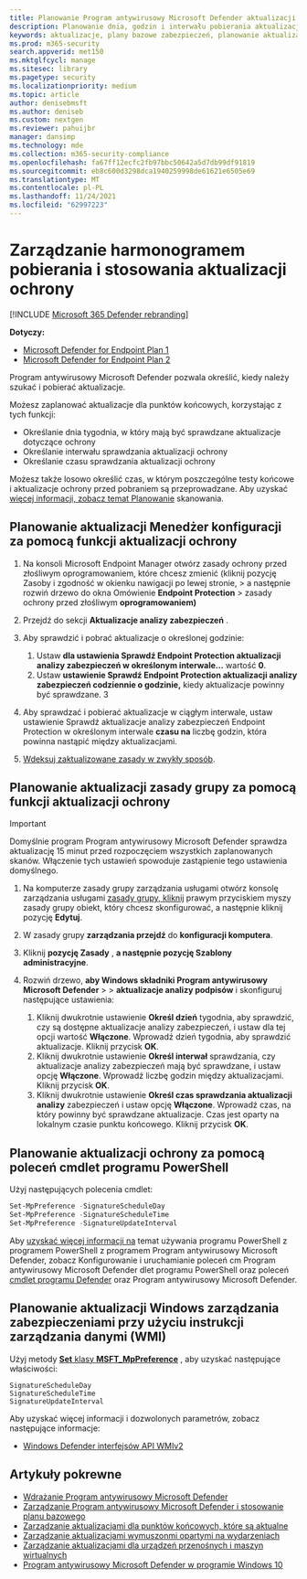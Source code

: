 ```yaml
---
title: Planowanie Program antywirusowy Microsoft Defender aktualizacji ochrony
description: Planowanie dnia, godzin i interwału pobierania aktualizacji ochrony
keywords: aktualizacje, plany bazowe zabezpieczeń, planowanie aktualizacji
ms.prod: m365-security
search.appverid: met150
ms.mktglfcycl: manage
ms.sitesec: library
ms.pagetype: security
ms.localizationpriority: medium
ms.topic: article
author: denisebmsft
ms.author: deniseb
ms.custom: nextgen
ms.reviewer: pahuijbr
manager: dansimp
ms.technology: mde
ms.collection: m365-security-compliance
ms.openlocfilehash: fa67ff12ecfc2fb97bbc50642a5d7db99df91819
ms.sourcegitcommit: eb8c600d3298dca1940259998de61621e6505e69
ms.translationtype: MT
ms.contentlocale: pl-PL
ms.lasthandoff: 11/24/2021
ms.locfileid: "62997223"
---
```

# <a name="manage-the-schedule-for-when-protection-updates-should-be-downloaded-and-applied"></a>Zarządzanie harmonogramem pobierania i stosowania aktualizacji ochrony

[!INCLUDE [Microsoft 365 Defender rebranding](../../includes/microsoft-defender.md)]


**Dotyczy:**
- [Microsoft Defender for Endpoint Plan 1](https://go.microsoft.com/fwlink/p/?linkid=2154037)
- [Microsoft Defender for Endpoint Plan 2](https://go.microsoft.com/fwlink/p/?linkid=2154037)

Program antywirusowy Microsoft Defender pozwala określić, kiedy należy szukać i pobierać aktualizacje.

Możesz zaplanować aktualizacje dla punktów końcowych, korzystając z tych funkcji:

- Określanie dnia tygodnia, w który mają być sprawdzane aktualizacje dotyczące ochrony
- Określanie interwału sprawdzania aktualizacji ochrony
- Określanie czasu sprawdzania aktualizacji ochrony

Możesz także losowo określić czas, w którym poszczególne testy końcowe i aktualizacje ochrony przed pobraniem są przeprowadzane. Aby uzyskać [więcej informacji, zobacz temat Planowanie](scheduled-catch-up-scans-microsoft-defender-antivirus.md) skanowania.

## <a name="use-configuration-manager-to-schedule-protection-updates"></a>Planowanie aktualizacji Menedżer konfiguracji za pomocą funkcji aktualizacji ochrony

1. Na konsoli Microsoft Endpoint Manager otwórz zasady ochrony przed złośliwym oprogramowaniem, które chcesz zmienić (kliknij pozycję Zasoby i zgodność  w okienku nawigacji po lewej stronie,  \> a następnie rozwiń drzewo do okna Omówienie **Endpoint Protection** \> zasady ochrony przed złośliwym **oprogramowaniem)**

2. Przejdź do sekcji **Aktualizacje analizy zabezpieczeń** .

3. Aby sprawdzić i pobrać aktualizacje o określonej godzinie:
      1. Ustaw **dla ustawienia Sprawdź Endpoint Protection aktualizacji analizy zabezpieczeń w określonym interwale...** wartość **0**.
      2. Ustaw **ustawienie Sprawdź Endpoint Protection aktualizacji analizy zabezpieczeń codziennie o godzinie,** kiedy aktualizacje powinny być sprawdzane.
      3
4. Aby sprawdzać i pobierać aktualizacje w ciągłym interwale, ustaw ustawienie Sprawdź aktualizacje analizy zabezpieczeń Endpoint Protection w określonym interwale **czasu na** liczbę godzin, która powinna nastąpić między aktualizacjami.

5. [Wdeksuj zaktualizowane zasady w zwykły sposób](/sccm/protect/deploy-use/endpoint-antimalware-policies#deploy-an-antimalware-policy-to-client-computers).

## <a name="use-group-policy-to-schedule-protection-updates"></a>Planowanie aktualizacji zasady grupy za pomocą funkcji aktualizacji ochrony

> [!IMPORTANT]
> Domyślnie program Program antywirusowy Microsoft Defender sprawdza aktualizację 15 minut przed rozpoczęciem wszystkich zaplanowanych skanów. Włączenie tych ustawień spowoduje zastąpienie tego ustawienia domyślnego.

1. Na komputerze zasady grupy zarządzania usługami otwórz konsolę zarządzania usługami [zasady grupy, kliknij](/previous-versions/windows/it-pro/windows-server-2008-R2-and-2008/cc731212(v=ws.11)) prawym przyciskiem myszy zasady grupy obiekt, który chcesz skonfigurować, a następnie kliknij pozycję **Edytuj**.

2. W zasady grupy **zarządzania przejdź** do **konfiguracji komputera**.

3. Kliknij **pozycję Zasady** , **a następnie pozycję Szablony administracyjne**.

4. Rozwiń drzewo, **aby Windows składniki Program antywirusowy Microsoft Defender** \>  \> **aktualizacje analizy podpisów** i skonfiguruj następujące ustawienia:

    1. Kliknij dwukrotnie ustawienie **Określ dzień** tygodnia, aby sprawdzić, czy są dostępne aktualizacje analizy zabezpieczeń, i ustaw dla tej opcji wartość **Włączone**. Wprowadź dzień tygodnia, aby sprawdzić aktualizacje. Kliknij przycisk **OK**.
    2. Kliknij dwukrotnie ustawienie **Określ interwał** sprawdzania, czy aktualizacje analizy zabezpieczeń mają być sprawdzane, i ustaw opcję **Włączone**. Wprowadź liczbę godzin między aktualizacjami. Kliknij przycisk **OK**.
    3. Kliknij dwukrotnie ustawienie **Określ czas sprawdzania aktualizacji analizy** zabezpieczeń i ustaw opcję **Włączone**. Wprowadź czas, na który powinny być sprawdzane aktualizacje. Czas jest oparty na lokalnym czasie punktu końcowego. Kliknij przycisk **OK**.

## <a name="use-powershell-cmdlets-to-schedule-protection-updates"></a>Planowanie aktualizacji ochrony za pomocą poleceń cmdlet programu PowerShell

Użyj następujących polecenia cmdlet:

```PowerShell
Set-MpPreference -SignatureScheduleDay
Set-MpPreference -SignatureScheduleTime
Set-MpPreference -SignatureUpdateInterval
```

Aby [uzyskać więcej informacji na](use-powershell-cmdlets-microsoft-defender-antivirus.md) temat używania programu PowerShell z programem PowerShell z programem Program antywirusowy Microsoft Defender, zobacz Konfigurowanie i uruchamianie poleceń cm Program antywirusowy Microsoft Defender dlet programu PowerShell oraz poleceń [cmdlet programu Defender](/powershell/module/defender/) oraz Program antywirusowy Microsoft Defender.

## <a name="use-windows-management-instruction-wmi-to-schedule-protection-updates"></a>Planowanie aktualizacji Windows zarządzania zabezpieczeniami przy użyciu instrukcji zarządzania danymi (WMI)

Użyj metody [**Set** klasy **MSFT_MpPreference**](/previous-versions/windows/desktop/legacy/dn455323(v=vs.85)) , aby uzyskać następujące właściwości:

```WMI
SignatureScheduleDay
SignatureScheduleTime
SignatureUpdateInterval
```

Aby uzyskać więcej informacji i dozwolonych parametrów, zobacz następujące informacje:

- [Windows Defender interfejsów API WMIv2](/previous-versions/windows/desktop/defender/windows-defender-wmiv2-apis-portal)

## <a name="related-articles"></a>Artykuły pokrewne

- [Wdrażanie Program antywirusowy Microsoft Defender](deploy-manage-report-microsoft-defender-antivirus.md)
- [Zarządzanie Program antywirusowy Microsoft Defender i stosowanie planu bazowego](manage-updates-baselines-microsoft-defender-antivirus.md)
- [Zarządzanie aktualizacjami dla punktów końcowych, które są aktualne](manage-outdated-endpoints-microsoft-defender-antivirus.md)
- [Zarządzanie aktualizacjami wymuszonmi opartymi na wydarzeniach](manage-event-based-updates-microsoft-defender-antivirus.md)
- [Zarządzanie aktualizacjami dla urządzeń przenośnych i maszyn wirtualnych](manage-updates-mobile-devices-vms-microsoft-defender-antivirus.md)
- [Program antywirusowy Microsoft Defender w programie Windows 10](microsoft-defender-antivirus-in-windows-10.md)
